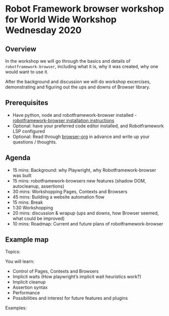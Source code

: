 # Robot Framework browser workshop for World Wide Workshop Wednesday 2020
## Overview
In the workshop we will go through the basics and details of `robotframework-browser`, including what it is, why it was created, why one would want to use it.

After the background and discussion we will do workshop excercises, demonstrating and figuring out the ups and downs of Browser library.

## Prerequisites
- Have python, node and robotframework-browser installed 
		- [robotframework-browser installation instructions](https://github.com/MarketSquare/robotframework-browser#installation-instructions)
- Optional: have your preferred code editor installed, and Robotframework LSP configured
- Optional: Read through [browser-org](https://robotframework-browser.org/) in advance and write up your questions / thoughts.

## Agenda
- 15 mins: Background: why Playwright, why Robotframework-browser was built
- 15 mins: robotframework-browsers new features (shadow DOM, autocleanup, assertions)
- 30 mins: Workshopping Pages, Contexts and Browsers
- 45 mins: Building a website automation flow 
- 15 mins: Break
- 1:30 Workshopping
- 20 mins: discussion & wrapup (ups and downs, how Browser seemed, what could be improved)
- 10 mins: Roadmap: Current and future plans of robotframework-browser

## Example map

Topics:


You will learn:
- Control of Pages, Contexts and Browsers
- Implicit waits (How playwright’s implicit wait heuristics work?)
- Implicit cleanup
- Assertion syntax
- Performance
- Possibilities and interest for future features and plugins

Examples:

